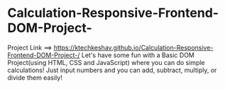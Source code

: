 # Calculation-Responsive-Frontend-DOM-Project-

Project Link ==>   https://ktechkeshav.github.io/Calculation-Responsive-Frontend-DOM-Project-/
Let's have some fun with a Basic DOM Project(using HTML, CSS and JavaScript) where you can do simple calculations! Just input numbers and you can add, subtract, multiply, or divide them easily!
